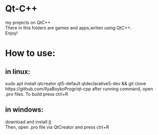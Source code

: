 <h1>Qt-C++</h1>
my projects on QtC++<br/>
There in this folders are games and apps,writen using QtC++.<br/>
Enjoy!<br/>
<h1>How to use:</h1>
<h2>   in linux:</h2>
 sudo apt install qtcreator qt5-default qtdeclarative5-dev && git clone https://github.com/IlyaBoykoProgr/qt-cpp
 after running command, open .pro files. To build press ctrl+R 
<h2>   in windows:</h2>
 download and install <a href="http://download.qt.io/official_releases/qt/5.12/5.12.4/qt-opensource-windows-x86-5.12.4.exe">it</a><br/>
Then, open .pro file via QtCreator and press ctrl+R<br/>
